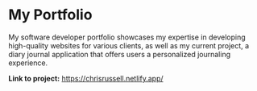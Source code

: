 # My Portfolio
My software developer portfolio showcases my expertise in developing high-quality websites for various clients, as well as my current project, a diary journal application that offers users a personalized journaling experience.

**Link to project:** https://chrisrussell.netlify.app/
